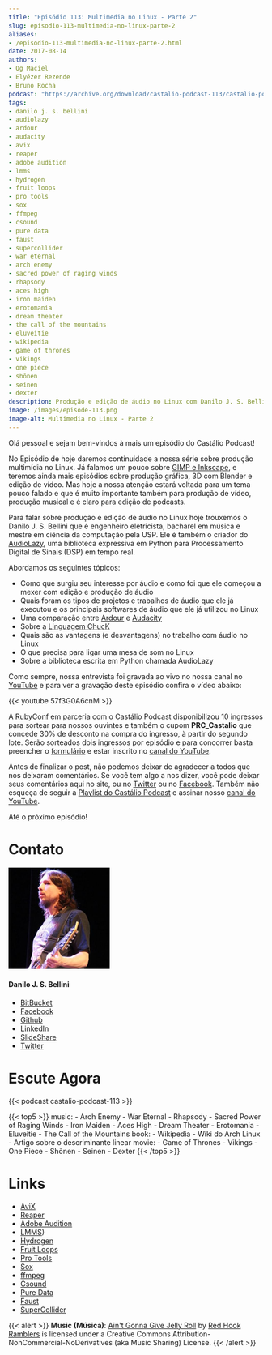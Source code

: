 ```yaml
---
title: "Episódio 113: Multimedia no Linux - Parte 2"
slug: episodio-113-multimedia-no-linux-parte-2
aliases:
- /episodio-113-multimedia-no-linux-parte-2.html
date: 2017-08-14
authors:
- Og Maciel
- Elyézer Rezende
- Bruno Rocha
podcast: "https://archive.org/download/castalio-podcast-113/castalio-podcast-113.mp3"
tags:
- danilo j. s. bellini
- audiolazy
- ardour
- audacity
- avix
- reaper
- adobe audition
- lmms
- hydrogen
- fruit loops
- pro tools
- sox
- ffmpeg
- csound
- pure data
- faust
- supercollider
- war eternal
- arch enemy
- sacred power of raging winds
- rhapsody
- aces high
- iron maiden
- erotomania
- dream theater
- the call of the mountains
- eluveitie
- wikipedia
- game of thrones
- vikings
- one piece
- shōnen
- seinen
- dexter
description: Produção e edição de áudio no Linux com Danilo J. S. Bellini
image: /images/episode-113.png
image-alt: Multimedia no Linux - Parte 2
---
```


Olá pessoal e sejam bem-vindos à mais um episódio do Castálio Podcast!

No Episódio de hoje daremos continuidade a nossa série sobre produção
multimídia no Linux. Já falamos um pouco sobre [GIMP e
Inkscape](http://castalio.info/episodio-111-multimedia-no-linux-parte-1.html),
e teremos ainda mais episódios sobre produção gráfica, 3D com Blender e edição
de vídeo. Mas hoje a nossa atenção estará voltada para um tema pouco falado e
que é muito importante também para produção de vídeo, produção musical e é
claro para edição de podcasts.

Para falar sobre produção e edição de áudio no Linux hoje trouxemos o Danilo J.
S. Bellini que é engenheiro eletricista, bacharel em música e mestre em ciência
da computação pela USP. Ele é também o criador do
[AudioLazy](https://github.com/danilobellini/audiolazy), uma biblioteca
expressiva em Python para Processamento Digital de Sinais (DSP) em tempo real.

<div class="clearfix"></div>

Abordamos os seguintes tópicos:

- Como que surgiu seu interesse por áudio e como foi que ele começou a
    mexer com edição e produção de áudio
- Quais foram os tipos de projetos e trabalhos de áudio que ele já
    executou e os principais softwares de áudio que ele já utilizou no
    Linux
- Uma comparação entre [Ardour](https://ardour.org/) e
    [Audacity](http://www.audacityteam.org/)
- Sobre a [Linguagem ChucK](http://chuck.cs.princeton.edu)
- Quais são as vantagens (e desvantagens) no trabalho com áudio no
    Linux
- O que precisa para ligar uma mesa de som no Linux
- Sobre a biblioteca escrita em Python chamada AudioLazy

Como sempre, nossa entrevista foi gravada ao vivo no nossa canal no
[YouTube](https://www.youtube.com/c/CastalioPodcast) e para ver a gravação
deste episódio confira o vídeo abaixo:

{{< youtube 57f3G0A6cnM >}}

A [RubyConf](http://eventos.locaweb.com.br/proximos-eventos/rubyconf-2017/) em
parceria com o Castálio Podcast disponibilizou 10 ingressos para sortear para
nossos ouvintes e também o cupom **PRC_Castalio** que concede 30% de desconto
na compra do ingresso, à partir do segundo lote. Serão sorteados dois ingressos
por episódio e para concorrer basta preencher o
[formulário](http://bit.ly/CastalioRubyConf) e estar inscrito no [canal do
YouTube](http://www.youtube.com/c/CastalioPodcast).

Antes de finalizar o post, não podemos deixar de agradecer a todos que nos
deixaram comentários. Se você tem algo a nos dizer, você pode deixar seus
comentários aqui no site, ou no [Twitter](https://twitter.com/castaliopod) ou
no [Facebook](https://www.facebook.com/castaliopod). Também não esqueça de
seguir a [Playlist do Castálio
Podcast](https://open.spotify.com/user/elyezermr/playlist/0PDXXZRXbJNTPVSnopiMXg)
e assinar nosso [canal do YouTube](http://www.youtube.com/c/CastalioPodcast).

Até o próximo episódio!

# Contato

<div class="row">
    <div class="col-md-6">
        <p>
        <div class="media">
        <div class="media-left">
            <img class="media-object rounded-circle img-thumbnail" src="/images/danilo-bellini.jpg" alt="Danilo J. S. Bellini" width="200px">
        </div>
        <div class="media-body">
            <h4 class="media-heading">Danilo J. S. Bellini</h4>
            <ul class="list-unstyled">
                <li><i class="bi bi-bitbucket"></i> <a href="https://bitbucket.org/danilobellini/">BitBucket</a></li>
                <li><i class="bi bi-facebook"></i> <a href="https://www.facebook.com/djsbellini">Facebook</a></li>
                <li><i class="bi bi-github"></i> <a href="https://github.com/danilobellini">Github</a></li>
                <li><i class="bi bi-linkedin"></i> <a href="https://www.linkedin.com/in/danilo-j-s-bellini-66a96310/">LinkedIn</a></li>
                <li><i class="bi bi-slideshare"></i> <a href="http://slideshare.net/djsbellini/">SlideShare</a></li>
                <li><i class="bi bi-twitter"></i> <a href="https://twitter.com/danilobellini">Twitter</a></li>
            </ul>
        </div>
        </div>
        </p>
    </div>
</div>

# Escute Agora

{{< podcast castalio-podcast-113 >}}

{{< top5 >}}
music:
    - Arch Enemy - War Eternal
    - Rhapsody - Sacred Power of Raging Winds
    - Iron Maiden - Aces High
    - Dream Theater - Erotomania
    - Eluveitie - The Call of the Mountains
book:
    - Wikipedia
    - Wiki do Arch Linux
    - Artigo sobre o descriminante linear
movie:
    - Game of Thrones
    - Vikings
    - One Piece
    - Shōnen
    - Seinen
    - Dexter
{{< /top5 >}}

# Links

- [AviX](https://sourceforge.net/projects/avix/)
- [Reaper](https://www.reaper.fm/)
- [Adobe Audition](https://www.adobe.com/products/audition.html)
- [LMMS](https://lmms.io/))
- [Hydrogen](http://www.hydrogen-music.org)
- [Fruit Loops](https://www.image-line.com/flstudio/)
- [Pro Tools](http://www.avid.com/pro-tools)
- [Sox](http://sox.sourceforge.net/)
- [ffmpeg](https://ffmpeg.org/)
- [Csound](https://csound.github.io/)
- [Pure Data](http://puredata.info/)
- [Faust](http://faust.grame.fr/)
- [SuperCollider](https://supercollider.github.io/)

{{< alert >}}
**Music (Música)**: [Ain\'t Gonna Give Jelly
Roll](http://freemusicarchive.org/music/Red_Hook_Ramblers/Live__WFMU_on_Antique_Phonograph_Music_Program_with_MAC_Feb_8_2011/Red_Hook_Ramblers_-_12_-_Aint_Gonna_Give_Jelly_Roll)
by [Red Hook Ramblers](http://www.redhookramblers.com/) is licensed under a
Creative Commons Attribution-NonCommercial-NoDerivatives (aka Music Sharing)
License.
{{< /alert >}}
